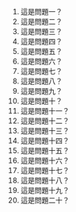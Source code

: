 1. 這是問題一？
2. 這是問題二？
3. 這是問題三？
4. 這是問題四？
5. 這是問題五？
6. 這是問題六？
7. 這是問題七？
8. 這是問題八？
9. 這是問題九？
10. 這是問題十？
11. 這是問題十一？
12. 這是問題十二？
13. 這是問題十三？
14. 這是問題十四？
15. 這是問題十五？
16. 這是問題十六？
17. 這是問題十七？
18. 這是問題十八？
19. 這是問題十九？
20. 這是問題二十？
